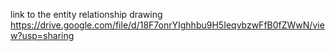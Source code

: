 link to the entity relationship drawing
https://drive.google.com/file/d/18F7onrYIghhbu9H5IeqvbzwFfB0fZWwN/view?usp=sharing
